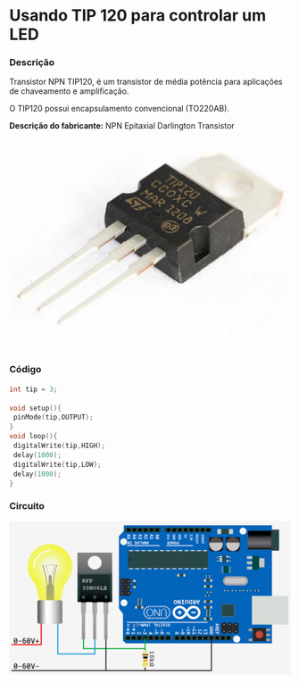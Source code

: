 # Usando TIP 120 para controlar um LED

### Descrição

Transistor NPN TIP120, é um transistor de média potência para aplicações de chaveamento e amplificação.

O TIP120 possui encapsulamento convencional \(TO220AB\).

**Descrição do fabricante:** NPN Epitaxial Darlington Transistor

![](../../../.gitbook/assets/8235604c0a.jpg)

### Código

```c
int tip = 3;

void setup(){
 pinMode(tip,OUTPUT);
}
void loop(){
 digitalWrite(tip,HIGH);
 delay(1000);
 digitalWrite(tip,LOW);
 delay(1000);
}
```

### Circuito

![](../../../.gitbook/assets/rfp30n06le-arduino-lightbulb%20%281%29.png)



